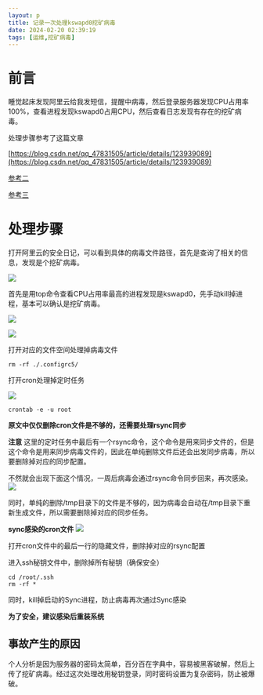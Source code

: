 ```yaml
---
layout: p
title: 记录一次处理kswapd0挖矿病毒
date: 2024-02-20 02:39:19
tags: [运维,挖矿病毒]
---
```


# 前言

睡觉起床发现阿里云给我发短信，提醒中病毒，然后登录服务器发现CPU占用率100%，查看进程发现kswapd0占用CPU，然后查看日志发现有存在的挖矿病毒。

处理步骤参考了这篇文章

[https://blog.csdn.net/qq_47831505/article/details/123939089](https://blog.csdn.net/qq_47831505/article/details/123939089)

[参考二](https://developer.aliyun.com/article/1252878?spm=a2c6h.14164896.0.0.65f347c5hwPYQR&scm=20140722.S_community@@%E6%96%87%E7%AB%A0@@1252878._.ID_1252878-RL_kswapd0%E8%BF%9B%E7%A8%8B%E5%AF%B9%E4%BA%8ECPU%E5%8D%A0%E6%9C%89%E7%8E%87%E9%AB%98%E7%9A%84%E6%83%85%E5%86%B5%E4%B8%8B%E6%8E%92%E6%9F%A5%E5%88%B0%E9%BB%91%E5%AE%A2%E6%A4%8D%E5%85%A5%E8%84%9A%E6%9C%AC-LOC_search~UND~community~UND~item-OR_ser-V_3-P0_0)

[参考三](https://developer.aliyun.com/article/1252879?spm=a2c6h.14164896.0.0.65f347c5hwPYQR&scm=20140722.S_community@@%E6%96%87%E7%AB%A0@@1252879._.ID_1252879-RL_kswapd0%E8%BF%9B%E7%A8%8B%E5%AF%B9%E4%BA%8ECPU%E5%8D%A0%E6%9C%89%E7%8E%87%E9%AB%98%E7%9A%84%E6%83%85%E5%86%B5%E4%B8%8B%E6%8E%92%E6%9F%A5%E5%88%B0%E9%BB%91%E5%AE%A2%E6%A4%8D%E5%85%A5%E8%84%9A%E6%9C%AC-LOC_search~UND~community~UND~item-OR_ser-V_3-P0_1)

# 处理步骤

打开阿里云的安全日记，可以看到具体的病毒文件路径，首先是查询了相关的信息，发现是个挖矿病毒。

![](https://pic.liahnu.top/img/202402200253489.png)

首先是用top命令查看CPU占用率最高的进程发现是kswapd0，先手动kill掉进程，基本可以确认是挖矿病毒。

![](https://pic.liahnu.top/img/202402200245127.png)

![](https://pic.liahnu.top/img/202402200248498.png)

打开对应的文件空间处理掉病毒文件

```shell
rm -rf ./.configrc5/
```

打开cron处理掉定时任务

![](https://pic.liahnu.top/img/202402200303946.png)

```shell
crontab -e -u root
```
**原文中仅仅删除cron文件是不够的，还需要处理rsync同步**

**注意** 这里的定时任务中最后有一个rsync命令，这个命令是用来同步文件的，但是这个命令是用来同步病毒文件的，因此在单纯删除文件后还会出发同步病毒，所以要删除掉对应的同步配置。

不然就会出现下面这个情况，一周后病毒会通过rsync命令同步回来，再次感染。
![](https://pic.liahnu.top/img/202402200305359.png)

同时，单纯的删除/tmp目录下的文件是不够的，因为病毒会自动在/tmp目录下重新生成文件，所以需要删除掉对应的同步任务。

**sync感染的cron文件**
![](https://pic.liahnu.top/img/202402200306127.png)

打开cron文件中的最后一行的隐藏文件，删除掉对应的rsync配置

进入ssh秘钥文件中，删除掉所有秘钥（确保安全）
    
```shell
cd /root/.ssh
rm -rf *
```

同时，kill掉启动的Sync进程，防止病毒再次通过Sync感染

**为了安全，建议感染后重装系统**


## 事故产生的原因

个人分析是因为服务器的密码太简单，百分百在字典中，容易被黑客破解，然后上传了挖矿病毒。经过这次处理改用秘钥登录，同时密码设置为复杂密码，防止被爆破。